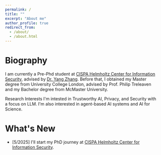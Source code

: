 ```yaml
---
permalink: /
title: ""
excerpt: "About me"
author_profile: true
redirect_from: 
  - /about/
  - /about.html
---
```



Biography
======
I am currently a Pre-Phd student at [CISPA Helmholtz Center for Information Security](https://cispa.de), advised by [Dr. Yang Zhang](https://yangzhangalmo.github.io/). Before that, I obtained my Master degree from University College London, advised by Prof. Philip Treleaven and my Bachelor degree from McMaster University.


Research Interests
I'm intested in Trustworthy AI, Privacy, and Security with a focus on LLM. I'm also interested in agent-based AI systems and AI for Science.

What's New
======
- [5/2025] I'll start my PhD journey at [CISPA Helmholtz Center for Information Security](https://cispa.de).


<!-- Education
======
**2020.2-Now** &nbsp;&nbsp;&nbsp;&nbsp; Ph.D Student of Computer Science, CISPA Helmholtz Center for Information Security
<br>
**Advisor**: Dr. [Yang Zhang](https://yangzhangalmo.github.io/). -->

